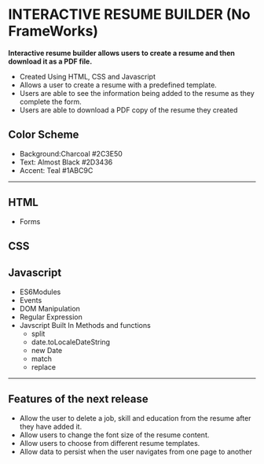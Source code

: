# INTERACTIVE RESUME BUILDER (No FrameWorks)
**Interactive resume builder allows users to create a resume and then download it as a PDF file.**

- Created Using HTML, CSS and Javascript
- Allows a user to create a resume with a predefined template. 
- Users are able to see the information being added to the resume as they complete the form.
- Users are able to download a PDF copy of the resume they created


## Color Scheme
- Background:Charcoal #2C3E50
- Text: Almost Black #2D3436
- Accent: Teal #1ABC9C
--------------------------------------------------------------------------------------
## HTML
- Forms
## CSS

## Javascript
- ES6Modules
- Events
- DOM Manipulation
- Regular Expression
- Javscript Built In Methods and functions
    - split
    - date.toLocaleDateString
    - new Date
    - match
    - replace


-----------------------------------------
## Features of the next release
- Allow the user to delete a job, skill and education from the resume after they have added it.
- Allow users to change the font size of the resume content.
- Allow users to choose from different resume templates.
- Allow data to persist when the user navigates from one page to another